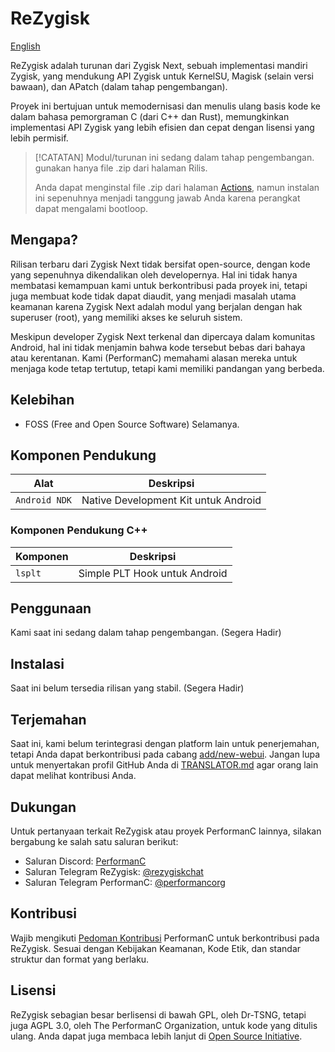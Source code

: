 # ReZygisk

[English](https://github.com/PerformanC/ReZygisk/blob/main/README.md)

ReZygisk adalah turunan dari Zygisk Next, sebuah implementasi mandiri Zygisk, yang mendukung API Zygisk untuk KernelSU, Magisk (selain versi bawaan), dan APatch (dalam tahap pengembangan).

Proyek ini bertujuan untuk memodernisasi dan menulis ulang basis kode ke dalam bahasa pemorgraman C (dari C++ dan Rust), memungkinkan implementasi API Zygisk yang lebih efisien dan cepat dengan lisensi yang lebih permisif.

> [!CATATAN]
> Modul/turunan ini sedang dalam tahap pengembangan. gunakan hanya file .zip dari halaman Rilis.
>
> Anda dapat menginstal file .zip dari halaman [Actions](https://github.com/PerformanC/ReZygisk/actions), namun instalan ini sepenuhnya menjadi tanggung jawab Anda karena perangkat dapat mengalami bootloop.

## Mengapa?

Rilisan terbaru dari Zygisk Next tidak bersifat open-source, dengan kode yang sepenuhnya dikendalikan oleh developernya. Hal ini tidak hanya membatasi kemampuan kami untuk berkontribusi pada proyek ini, tetapi juga membuat kode tidak dapat diaudit, yang menjadi masalah utama keamanan karena Zygisk Next adalah modul yang berjalan dengan hak superuser (root), yang memiliki akses ke seluruh sistem.

Meskipun developer Zygisk Next terkenal dan dipercaya dalam komunitas Android, hal ini tidak menjamin bahwa kode tersebut bebas dari bahaya atau kerentanan. Kami (PerformanC) memahami alasan mereka untuk menjaga kode tetap tertutup, tetapi kami memiliki pandangan yang berbeda.

## Kelebihan

- FOSS (Free and Open Source Software) Selamanya.

## Komponen Pendukung

| Alat            | Deskripsi                                |
|-----------------|------------------------------------------|
| `Android NDK`   | Native Development Kit untuk Android     |

### Komponen Pendukung C++

| Komponen   | Deskripsi                       |
|------------|---------------------------------|
| `lsplt`    | Simple PLT Hook untuk Android   |

## Penggunaan

Kami saat ini sedang dalam tahap pengembangan. (Segera Hadir)

## Instalasi

Saat ini belum tersedia rilisan yang stabil. (Segera Hadir)

## Terjemahan

Saat ini, kami belum terintegrasi dengan platform lain untuk penerjemahan, tetapi Anda dapat berkontribusi pada cabang [add/new-webui](https://github.com/PerformanC/ReZygisk/tree/add/new-webui). Jangan lupa untuk menyertakan profil GitHub Anda di [TRANSLATOR.md](https://github.com/PerformanC/ReZygisk/blob/add/new-webui/TRANSLATOR.md) agar orang lain dapat melihat kontribusi Anda.

## Dukungan
Untuk pertanyaan terkait ReZygisk atau proyek PerformanC lainnya, silakan bergabung ke salah satu saluran berikut:

- Saluran Discord: [PerformanC](https://discord.gg/uPveNfTuCJ)
- Saluran Telegram ReZygisk: [@rezygiskchat](https://t.me/rezygiskchat)
- Saluran Telegram PerformanC: [@performancorg](https://t.me/performancorg)

## Kontribusi

Wajib mengikuti [Pedoman Kontribusi](https://github.com/PerformanC/contributing) PerformanC untuk berkontribusi pada ReZygisk. Sesuai dengan Kebijakan Keamanan, Kode Etik, dan standar struktur dan format yang berlaku.

## Lisensi

ReZygisk sebagian besar berlisensi di bawah GPL, oleh Dr-TSNG, tetapi juga AGPL 3.0, oleh The PerformanC Organization, untuk kode yang ditulis ulang. Anda dapat juga membaca lebih lanjut di [Open Source Initiative](https://opensource.org/licenses/AGPL-3.0).

